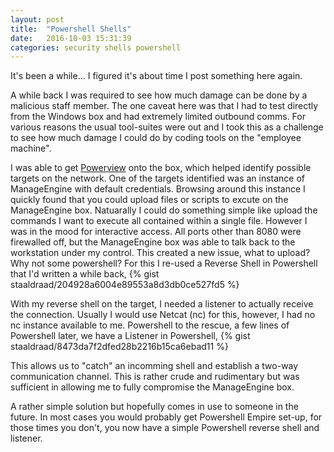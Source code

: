 ```yaml
---
layout: post
title:  "Powershell Shells"
date:   2016-10-03 15:31:39
categories: security shells powershell
---
```


It's been a while... I figured it's about time I post something here again.

A while back I was required to see how much damage can be done by a malicious staff member. The one caveat here was that I had to test directly from the Windows box and had extremely limited outbound comms. For various reasons the usual tool-suites were out and I took this as a challenge to see how much damage I could do by coding tools on the "employee machine".

I was able to get [Powerview](https://github.com/PowerShellMafia/PowerSploit) onto the box, which helped identify possible targets on the network. One of the targets identified was an instance of ManageEngine with default credentials. Browsing around this instance I quickly found that you could upload files or scripts to excute on the ManageEngine box. Natuarally I could do something simple like upload the commands I want to execute all contained within a single file. However I was in the mood for interactive access. All ports other than 8080 were firewalled off, but the ManageEngine box was able to talk back to the workstation under my control. This created a new issue, what to upload? Why not some powershell? For this I re-used a Reverse Shell in Powershell that I'd written a while back,
{% gist staaldraad/204928a6004e89553a8d3db0ce527fd5 %}

With my reverse shell on the target, I needed a listener to actually receive the connection. Usually I would use Netcat (nc) for this, however, I had no nc instance available to me. Powershell to the rescue, a few lines of Powershell later, we have a Listener in Powershell,
{% gist staaldraad/8473da7f2dfed28b2216b15ca6ebad11 %}

This allows us to "catch" an incomming shell and establish a two-way communication channel. This is rather crude and rudimentary but was sufficient in allowing me to fully compromise the ManageEngine box.

A rather simple solution but hopefully comes in use to someone in the future. In most cases you would probably get Powershell Empire set-up, for those times you don't, you now have a simple Powershell reverse shell and listener.

